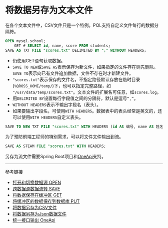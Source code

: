 # 将数据另存为文本文件
在各个文本文件中，CSV文件只是一个特例。PQL支持自定义文件每行的数据分隔符。
```sql
OPEN mysql.school;
    GET # SELECT id, name, score FROM students;
SAVE AS TXT FILE "scores.txt" DELIMITED BY ";" WITHOUT HEADERS;
```
* 仍使用GET语句获取数据。
* `SAVE TO NEW`或`SAVE AS`表示保存为新文件，如果指定的文件存在则先删除。`SAVE TO`表示向已有文件追加数据，文件不存在时才新建文件。
* `"scores.txt"`表示保存的文件名，不指定路径默认存放在临时目录(`%QROSS_HOME/temp/`)下，也可以指定完整路径，如 `"/usr/data/temp/scores.txt"`。文本文件的扩展名可任意，如`scores.log`。
* 用`DELIMITED BY`设置每行字段值之间的分隔符，默认是逗号`“,”`。
* `WITHOUT HEADERS`表示不输出字段名（表头）。
* 如果要输出字段名，可使用`WITH HEADERS`。数据表中的表头经常是英文的，还可以使用`WITH HEADERS`自定义表头。
```sql
SAVE TO NEW TXT FILE "scores.txt" WITH HEADERS (id AS 编号, name AS 姓名, score AS 分数);
```

为了预防前端工程师的特别需求，可以将文件文件输出到流。
```sql
SAVE AS STEAM FILE "scores.txt" WITH HEADERS;
```
另存为流文件需要Spring Boot项目和[OneApi](/oneapi/overview.md)支持。


---
参考链接
* [打开和切换数据源 OPEN](/pql/open.md)
* [跨数据源数据流转 SAVE](/pql/save.md)
* [将数据保存在缓冲区 GET](/pql/get.md)
* [将缓冲区的数据保存到数据库 PUT](/pql/put.md)
* [将数据另存为CSV文件](/pql/csv.md)
* [将数据另存为Json数据文件](/pql/json-file.md)
* [统一接口输出 OneApi](/oneapi/overview.md)